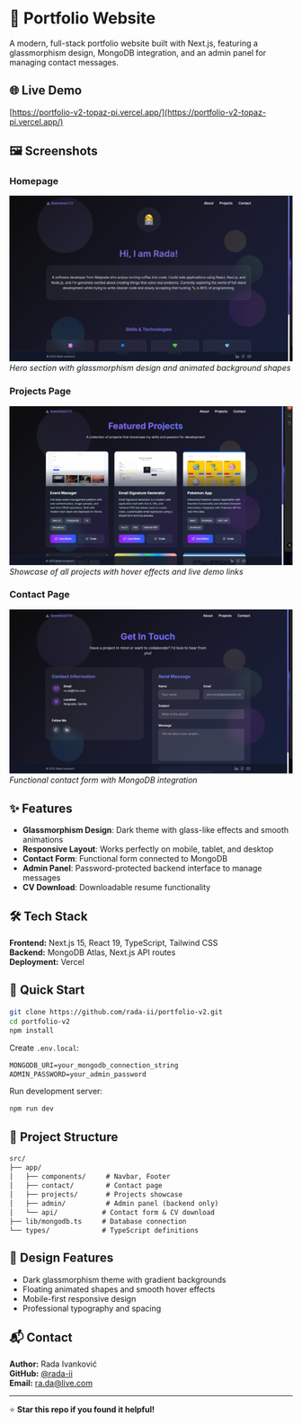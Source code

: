 # 💼 Portfolio Website

A modern, full-stack portfolio website built with Next.js, featuring a glassmorphism design, MongoDB integration, and an admin panel for managing contact messages.

## 🌐 Live Demo

[https://portfolio-v2-topaz-pi.vercel.app/](https://portfolio-v2-topaz-pi.vercel.app/)

## 🖼️ Screenshots

### Homepage

![Homepage](./public/screenshots/homepage.png)
_Hero section with glassmorphism design and animated background shapes_

### Projects Page

![Projects](./public/screenshots/projects.png)
_Showcase of all projects with hover effects and live demo links_

### Contact Page

![Contact](./public/screenshots/contact.png)
_Functional contact form with MongoDB integration_

## ✨ Features

- **Glassmorphism Design**: Dark theme with glass-like effects and smooth animations
- **Responsive Layout**: Works perfectly on mobile, tablet, and desktop
- **Contact Form**: Functional form connected to MongoDB
- **Admin Panel**: Password-protected backend interface to manage messages
- **CV Download**: Downloadable resume functionality

## 🛠️ Tech Stack

**Frontend:** Next.js 15, React 19, TypeScript, Tailwind CSS  
**Backend:** MongoDB Atlas, Next.js API routes  
**Deployment:** Vercel

## 🚀 Quick Start

```bash
git clone https://github.com/rada-ii/portfolio-v2.git
cd portfolio-v2
npm install
```

Create `.env.local`:

```env
MONGODB_URI=your_mongodb_connection_string
ADMIN_PASSWORD=your_admin_password
```

Run development server:

```bash
npm run dev
```

## 📁 Project Structure

```
src/
├── app/
│   ├── components/     # Navbar, Footer
│   ├── contact/        # Contact page
│   ├── projects/       # Projects showcase
│   ├── admin/          # Admin panel (backend only)
│   └── api/           # Contact form & CV download
├── lib/mongodb.ts     # Database connection
└── types/             # TypeScript definitions
```

## 🎨 Design Features

- Dark glassmorphism theme with gradient backgrounds
- Floating animated shapes and smooth hover effects
- Mobile-first responsive design
- Professional typography and spacing

## 📬 Contact

**Author:** Rada Ivanković  
**GitHub:** [@rada-ii](https://github.com/rada-ii)  
**Email:** ra.da@live.com

---

⭐ **Star this repo if you found it helpful!**
